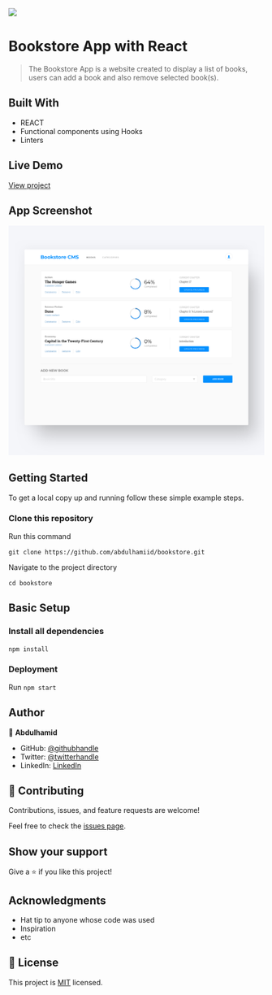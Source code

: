 ![](https://img.shields.io/badge/Microverse-blueviolet)

# Bookstore App with React

> The Bookstore App is a website created to display a list of books, users can add a book and also remove selected book(s).

## Built With

- REACT
- Functional components using Hooks
- Linters

## Live Demo
[View project](https://stirring-stardust-866bb1.netlify.app/)

## App Screenshot 
![screenshot](./src/img/bookstore.png)

## Getting Started

To get a local copy up and running follow these simple example steps.

### Clone this repository

Run this command
```
git clone https://github.com/abdulhamiid/bookstore.git
```

Navigate to the project directory
```
cd bookstore
```

## Basic Setup
### Install all dependencies

```
npm install
```

### Deployment

Run ```npm start```

## Author

👤 **Abdulhamid**

- GitHub: [@githubhandle](https://github.com/abdulhamiid)
- Twitter: [@twitterhandle](https://twitter.com/abdulhamid_adio)
- LinkedIn: [LinkedIn](https://linkedin.com/)

## 🤝 Contributing

Contributions, issues, and feature requests are welcome!

Feel free to check the [issues page](https://github.com/abdulhamiid/bookstore/issues).

## Show your support

Give a ⭐️ if you like this project!

## Acknowledgments

- Hat tip to anyone whose code was used
- Inspiration
- etc


## 📝 License

This project is [MIT](./MIT.md) licensed.